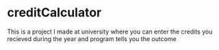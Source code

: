 # creditCalculator
This is a project I made at university where you can enter the credits you recieved during the year and program tells you the outcome
